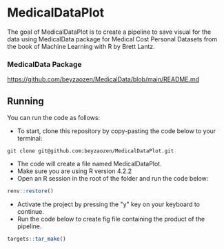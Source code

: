 # MedicalDataPlot

<!-- badges: start -->
<!-- badges: end -->

The goal of MedicalDataPlot is to create a pipeline to save visual for the data using MedicalData package for Medical Cost Personal Datasets from the book of Machine Learning with R by Brett Lantz. 

###  MedicalData Package
https://github.com/beyzaozen/MedicalData/blob/main/README.md

## Running

You can run the code as follows:

- To start, clone this repository by copy-pasting the code below to your terminal:
```
git clone git@github.com:beyzaozen/MedicalDataPlot.git
```
- The code will create a file named MedicalDataPlot. 
- Make sure you are using R version 4.2.2
- Open an R session in the root of the folder and run the code below:

``` r
renv::restore()
```
- Activate the project by pressing the "y" key on your keyboard to continue. 
- Run the code below to create fig file containing the product of the pipeline. 
``` r
targets::tar_make()
``` 
